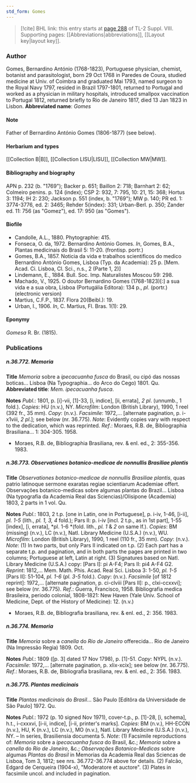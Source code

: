 ```yaml
---
std_form: Gomes
---
```


> [!cite] BHL link: this entry starts at [page 288](https://www.biodiversitylibrary.org/page/33258766) of TL-2 Suppl. VIII.
> Supporting pages: [[Abbreviations|abbreviations]], [[Layout key|layout key]].

### Author

Gomes, Bernardino António (1768-1823), Portuguese physician, chemist, botanist and parasitologist, born 29 Oct 1768 in Paredes de Coura, studied medicine at Univ. of Coimbra and graduated Mai 1793, named surgeon to the Royal Navy 1797, resided in Brazil 1797-1801, returned to Portugal and worked as a physician in military hospitals, introduced smallpox vaccination to Portugal 1812, returned briefly to Rio de Janeiro 1817, died 13 Jan 1823 in Lisbon. 
**Abbreviated name**: *Gomes*

#### Note

Father of Bernardino António Gomes (1806-1877) (see below).

#### Herbarium and types

[[Collection B|B]], [[Collection LISU|LISU]], [[Collection MW|MW]].

#### Bibliography and biography

APN p. 232 (b. "1769"); Backer p. 651; Baillon 2: 718; Barnhart 2: 62; Colmeiro penins. p. 124 (index); CSP 2: 932, 7: 795, 10: 21, 15: 368; Hortus 3: 1194; IH 2: 230; Jackson p. 551 (index, b. "1769"); MW p. 140; PR ed. 1: 3774-3776, ed. 2: 3465; Rehder 5(index): 331; Urban-Berl. p. 350; Zander ed. 11: 756 (as "Gomez"), ed. 17: 950 (as "Gomes").

#### Biofile

- Candolle, A.L., 1880. Phytographie: 415.
- Fonseca, O. da, 1972. Bernardino António Gomes. *In*, Gomes, B.A., Plantas medicinais do Brasil 5: 11-20. (frontisp. portr.)
- Gomes, B.A., 1857. Noticia da vida e trabalhos scientificos do medico Bernardino António Gomes, Lisboa (Typ. da Academia): 25 p. \[Mem. Acad. Ci. Lisboa, Cl. Sci., n.s., 2 (Parte 1, 2)\]
- Lindemann, E., 1884. Bull. Soc. Imp. Naturalistes Moscou 59: 298.
- Machado, V., 1925. O doutor Bernardino Gomes (1768-1823)\[:\] a sua vida e a sua obra, Lisboa (Portugália Editora): 134 p., *pl*. (portr.) (electronic version)
- Martius, C.F.P., 1837. Flora 20(Beibl.): 19.
- Urban, I., 1906. *In*, C. Martius, Fl. Bras. 1(1): 29.

#### Eponymy

*Gomesa* R. Br. (1815).

### Publications

##### n.36.772. Memoria

**Title**
*Memoria* sobre a *ipecacuanha fusca* do Brasil, ou cipó das nossas boticas... Lisboa (Na Typographia... do Arco do Cego) 1801. Qu.
**Abbreviated title**: *Mem. ipecacuanha fusca*.

**Notes**
*Publ*.: 1801, p. \[i\]-vii, \[1\]-33, \[i, indice\], \[ii, errata\], *2 pl*. (unnumb., 1 fold.). *Copies*: HU (n.v.), NY. *Microfilm*: London (British Library), 1990, 1 reel (392 fr., 35 mm). *Copy*: (n.v.).
*Facsimile*: 1972,... \[alternate pagination, p. i-x1viii, *2 pl*.\]; see below (nr. 36.775).
*Note*: Evidently copies vary with respect to the dedication, which was reprinted.
*Ref*.: Moraes, R.B. de, Bibliographia Brasiliana... 1: 304-305. 1958.
- Moraes, R.B. de, Bibliographia Brasiliana, rev. & enl. ed., 2: 355-356. 1983.

##### n.36.773. Observationes botanico-medicae de nonnullis Brasiliae plantis

**Title**
*Observationes botanico-medicae de nonnullis Brasiliae plantis*, quas patrio latinoque sermone exaratas regiae scientiarum Academiae offert. Observações botanico-medicas sobre algumas plantas do Brazil... Lisboa (Na typografia da Academia Real das Sciencias)/Olisipone (Academia) 1803, 2 parts in 1 vol. Qu.

**Notes**
*Publ*.: 1803, 2 t.p. \[one in Latin, one in Portuguese\], p. i-iv, 1-46, \[i-ii\], *pl. 1-5* (lith., *pl. 1, 3, 4* fold.); Pars II: p. i-iv \[incl. 2 t.p., as in 1st part\], 1-55 \[index\], \[i, errata\], *pl. 1-6 *(fold. lith., *pl. 1* & *2* on same lf.). *Copies*: BM (missing) (n.v.), LC (n.v.), Natl. Library Medicine (U.S.A.) (n.v.), WU. *Microfilm*: London (British Library), 1990, 1 reel (110 fr., 35 mm). *Copy*: (n.v.).
*Note*: (1) In two parts, but only Pars II indicated on t.p. (2) Each part has a separate t.p. and pagination, and in both parts the pages are printed in two columns; Portuguese at left, Latin at right. (3) Signatures based on Natl. Library Medicine (U.S.A.) copy: \[Pars I\]: pi A-F4; Pars II: pi4 A-F4 G2.
*Reprint*: 1812,... Mem. Math. Phis. Acad. Real Sci. Lisboa 3: 1-50, *pl. 1-5* \[Pars II\]: 51-104, *pl. 1-6* (*pl. 3-5* fold.). *Copy*: (n.v.).
*Facsimile* \[of 1812 reprint\]: 1972,... \[alternate pagination, p. ci-clviii \[Pars II\]: p., clxi-ccxxvi\]; see below (nr. 36.775).
*Ref*.: Guerra, Francisco, 1958. Bibliografia medica Brasileira, periodo colonial, 1808-1821: New Haven (Yale Univ. School of Medicine, Dept. of the History of Medicine): 12. (n.v.)
- Moraes, R.B. de, Bibliografia brasiliana, rev. & enl. ed., 2: 356. 1983.

##### n.36.774. Memoria

**Title**
*Memoria* sobre a *canella* do *Rio de Janeiro* offerecida... Rio de Janeiro (Na Impressão Regia) 1809. Oct.

**Notes**
*Publ*.: 1809 (\[p. 3\] dated 17 Nov 1798), p. \[1\]-51. *Copy*: NYPL (n.v.).
*Facsimile*: 1972,... \[alternate pagination, p. xlix-xcix\]; see below (nr. 36.775).
*Ref*.: Moraes, R.B. de, Bibliografia brasiliana, rev. & enl. ed., 2: 356. 1983.

##### n.36.775. Plantas medicinais

**Title**
*Plantas medicinais* do *Brasil*... São Paulo \[Editôra da Universidade de São Paulo\] 1972. Qu.

**Notes**
*Publ*.: 1972 (p. 10 signed Nov 1971), cover-t.p., p. \[1\]-28, \[i, schema\], h.t., i-cxxxvi, \[i-ii, indice\], \[i-ii, printer's marks\]. *Copies*: BM (n.v.), HH-ECON (n.v.), HU, K (n.v.), LC (n.v.), MO (n.v.), Natl. Library Medicine (U.S.A.) (n.v.), NY. – In series, Brasiliensia documenta 5.
*Note*: (1) Facsimile reproductions of: *Memoria* sobre a *ipecacuanha fusca* do Brasil, &c.; *Memoria* sobre a *canella* do *Rio de Janeiro*, &c.; *Observaçães Botanico-Medicas* sobre algumas *Plantas* do *Brasil* in Memorias da Academia Real das Sciencas de Lisboa, Tom 3, 1812; see nrs. 36.772-36.774 above for details. (2) Falcão, Edgard de Cerqueira (1904-x), "Moderatore et auctore". (3) Plates in facsimile uncol. and included in pagination.

